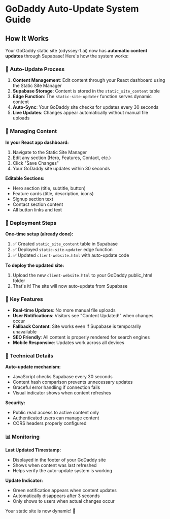 # GoDaddy Auto-Update System Guide

## How It Works

Your GoDaddy static site (odyssey-1.ai) now has **automatic content updates** through Supabase! Here's how the system works:

### 🔄 Auto-Update Process

1. **Content Management**: Edit content through your React dashboard using the Static Site Manager
2. **Supabase Storage**: Content is stored in the `static_site_content` table
3. **Edge Function**: The `static-site-updater` function serves dynamic content
4. **Auto-Sync**: Your GoDaddy site checks for updates every 30 seconds
5. **Live Updates**: Changes appear automatically without manual file uploads

### 📝 Managing Content

**In your React app dashboard:**
1. Navigate to the Static Site Manager
2. Edit any section (Hero, Features, Contact, etc.)
3. Click "Save Changes"
4. Your GoDaddy site updates within 30 seconds

**Editable Sections:**
- Hero section (title, subtitle, button)
- Feature cards (title, description, icons)
- Signup section text
- Contact section content
- All button links and text

### 🚀 Deployment Steps

**One-time setup (already done):**
1. ✅ Created `static_site_content` table in Supabase
2. ✅ Deployed `static-site-updater` edge function
3. ✅ Updated `client-website.html` with auto-update code

**To deploy the updated site:**
1. Upload the new `client-website.html` to your GoDaddy public_html folder
2. That's it! The site will now auto-update from Supabase

### 🎯 Key Features

- **Real-time Updates**: No more manual file uploads
- **User Notifications**: Visitors see "Content Updated!" when changes occur
- **Fallback Content**: Site works even if Supabase is temporarily unavailable
- **SEO Friendly**: All content is properly rendered for search engines
- **Mobile Responsive**: Updates work across all devices

### 🔧 Technical Details

**Auto-update mechanism:**
- JavaScript checks Supabase every 30 seconds
- Content hash comparison prevents unnecessary updates
- Graceful error handling if connection fails
- Visual indicator shows when content refreshes

**Security:**
- Public read access to active content only
- Authenticated users can manage content
- CORS headers properly configured

### 📊 Monitoring

**Last Updated Timestamp:**
- Displayed in the footer of your GoDaddy site
- Shows when content was last refreshed
- Helps verify the auto-update system is working

**Update Indicator:**
- Green notification appears when content updates
- Automatically disappears after 3 seconds
- Only shows to users when actual changes occur

Your static site is now dynamic! 🎉